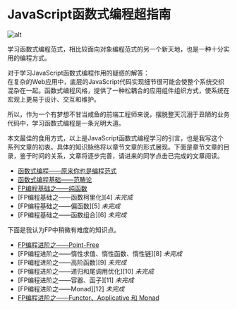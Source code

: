 # JavaScript函数式编程超指南

 ![alt](./article/img/JavaScript--FP.svg)

学习函数式编程范式，相比较面向对象编程范式的另一个新天地，也是一种十分实用的编程方式。

对于学习JavaScript函数式编程作用的疑惑的解答：  
在复杂的Web应用中，底层的JavaScript代码实现细节很可能会使整个系统交织混杂在一起。函数式编程风格，提供了一种松耦合的应用组件组织方式，使系统在宏观上更易于设计、交互和维护。

所以，作为一个有梦想不甘当咸鱼的前端工程师来说，摆脱整天沉溺于丑陋的业务代码中，学习函数式编程是一条光明大道。

本文最佳的食用方式，以上是JavaScript函数式编程学习的引言，也是我写这个系列文章的初衷。具体的知识脉络将以章节文章的形式展现。下面是章节文章的目录，鉴于时间的关系，文章将逐步完善，请进来的同学点击已完成的文章阅读。

* [函数式编程——原来你也是编程范式][1]
* [函数式编程基础——范畴论][2]
* [FP编程基础之——纯函数][3] 
* [FP编程基础之——函数柯里化][4] *未完成*  
* [FP编程基础之——偏函数][5] *未完成*  
* [FP编程基础之——函数组合][6] *未完成*  

下面是我认为FP中稍微有难度的知识点。

* [FP编程进阶之——Point-Free][7]  
* [FP编程进阶之——惰性求值、惰性函数、惰性链][8] *未完成*  
* [FP编程进阶之——高阶函数][9] *未完成*  
* [FP编程进阶之——递归和尾调用优化][10] *未完成*  
* [FP编程进阶之——容器、函子][11] *未完成*
* [FP编程进阶之——Monad][12] *未完成*  
* [FP编程进阶之——Functor、Applicative 和 Monad][13]  

[1]: https://github.com/Martin-Shao/yideng-note/blob/master/functional-programming/article/2019-1-22.md
[2]: https://github.com/Martin-Shao/yideng-note/blob/master/functional-programming/article/2019-1-18.md
[3]: https://github.com/Martin-Shao/yideng-note/blob/master/functional-programming/article/2019-1-21.md
[7]: https://github.com/Martin-Shao/yideng-note/blob/master/functional-programming/article/2019-1-19.md
[13]: https://github.com/Martin-Shao/yideng-note/blob/master/functional-programming/article/2019-1-20.md